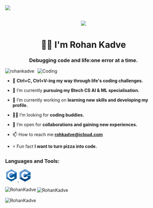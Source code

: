 <div>
<img align="center" src="https://i.imgur.com/4ASafy0.png">
</div>

<h2 align="center">
  <a href="#">
    <img src="https://readme-typing-svg.herokuapp.com/?lines=Hey+there!...;Great+to+have+you+here!&center=false&size=20">
  </a>
</h2>
<h1 align="center"> 👋🏻 I'm Rohan Kadve</h1>
<h3 align="center">Debugging code and life:one error at a time.</h3>
<img align="right" alt="Coding" width="400" src="https://cdn.dribbble.com/users/1292677/screenshots/6139167/media/5387dc7e035b3efe9d94516044de66a4.gif">
<p align="left"> <img src="https://komarev.com/ghpvc/?username=rohankadve&label=Profile%20views&color=0e75b6&style=flat" alt="rohankadve" /> </p>

- 🦾 **Ctrl+C, Ctrl+V-ing my way through life's coding challenges.**

- 🌱 I’m currently **pursuing my Btech CS AI & ML specialisation.**

- 🔭 I’m currently working on **learning new skills and developing my profile.**

- 👯‍♀️ I’m looking for **coding buddies.**

- 🤝 I’m open for **collaborations and gaining new experiences.**

- 📫 How to reach me **rohkadve@icloud.com**

- ⚡️ Fun fact **I want to turn pizza into code.**




<h3 align="left">Languages and Tools:</h3>
<p align="left"> <a href="https://www.cprogramming.com/" target="_blank" rel="noreferrer"> <img src="https://raw.githubusercontent.com/devicons/devicon/master/icons/c/c-original.svg" alt="c" width="40" height="40"/> </a> <a href="https://www.w3schools.com/cpp/" target="_blank" rel="noreferrer"> <img src="https://raw.githubusercontent.com/devicons/devicon/master/icons/cplusplus/cplusplus-original.svg" alt="cplusplus" width="40" height="40"/> </a> </p>

<p><img align="left" src="https://github-readme-stats.vercel.app/api/top-langs?username=RohanKadve&show_icons=true&locale=en&layout=compact" alt="RohanKadve" /></p>

<p>&nbsp;<img align="center" src="https://github-readme-stats.vercel.app/api?username=RohanKadve&show_icons=true&locale=en" alt="RohanKadve" /></p>

<p><img align="center" src="https://github-readme-streak-stats.herokuapp.com/?user=RohanKadve&" alt="RohanKadve" /></p>
